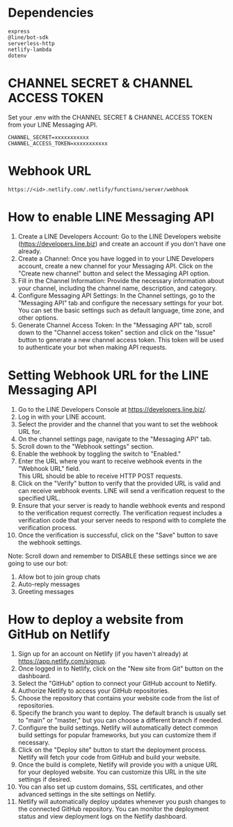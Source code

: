 # Dependencies
```
express
@line/bot-sdk
serverless-http
netlify-lambda
dotenv
```

# CHANNEL SECRET & CHANNEL ACCESS TOKEN
Set your .env with the CHANNEL SECRET & CHANNEL ACCESS TOKEN from your LINE Messaging API.

```
CHANNEL_SECRET=xxxxxxxxxxx
CHANNEL_ACCESS_TOKEN=xxxxxxxxxxx
```

# Webhook URL

```
https://<id>.netlify.com/.netlify/functions/server/webhook
```   

# How to enable LINE Messaging API
    
1. Create a LINE Developers Account: Go to the LINE Developers website (https://developers.line.biz) and create an account if you don't have one already.
2. Create a Channel: Once you have logged in to your LINE Developers account, create a new channel for your Messaging API. Click on the "Create new channel" button and select the Messaging API option.
3. Fill in the Channel Information: Provide the necessary information about your channel, including the channel name, description, and category.
4. Configure Messaging API Settings: In the Channel settings, go to the "Messaging API" tab and configure the necessary settings for your bot. You can set the basic settings such as default language, time zone, and other options.
5. Generate Channel Access Token: In the "Messaging API" tab, scroll down to the "Channel access token" section and click on the "Issue" button to generate a new channel access token. This token will be used to authenticate your bot when making API requests.   

# Setting Webhook URL for the LINE Messaging API
       
1. Go to the LINE Developers Console at https://developers.line.biz/.       
2. Log in with your LINE account.       
3. Select the provider and the channel that you want to set the webhook URL for.        
4. On the channel settings page, navigate to the "Messaging API" tab.        
5. Scroll down to the "Webhook settings" section.       
6. Enable the webhook by toggling the switch to "Enabled."          
7. Enter the URL where you want to receive webhook events in the "Webhook URL" field.           
This URL should be able to receive HTTP POST requests.      
8. Click on the "Verify" button to verify that the provided URL is valid and can receive webhook events. LINE will send a verification request to the specified URL.        
9. Ensure that your server is ready to handle webhook events and respond to the verification request correctly. The verification request includes a verification code that your server needs to respond with to complete the verification process.      
10. Once the verification is successful, click on the "Save" button to save the webhook settings.       

Note: Scroll down and remember to DISABLE these settings since we are going to use our bot:       
1. Allow bot to join group chats        
2. Auto-reply messages      
3. Greeting messages        

# How to deploy a website from GitHub on Netlify

1. Sign up for an account on Netlify (if you haven't already) at https://app.netlify.com/signup.        
2. Once logged in to Netlify, click on the "New site from Git" button on the dashboard.     
3. Select the "GitHub" option to connect your GitHub account to Netlify.        
4. Authorize Netlify to access your GitHub repositories.        
5. Choose the repository that contains your website code from the list of repositories.     
6. Specify the branch you want to deploy. The default branch is usually set to "main" or "master," but you can choose a different branch if needed.     
7. Configure the build settings. Netlify will automatically detect common build settings for popular frameworks, but you can customize them if necessary.       
8. Click on the "Deploy site" button to start the deployment process. Netlify will fetch your code from GitHub and build your website.      
9. Once the build is complete, Netlify will provide you with a unique URL for your deployed website. You can customize this URL in the site settings if desired.        
10. You can also set up custom domains, SSL certificates, and other advanced settings in the site settings on Netlify.      
11. Netlify will automatically deploy updates whenever you push changes to the connected GitHub repository. You can monitor the deployment status and view deployment logs on the Netlify dashboard.        

